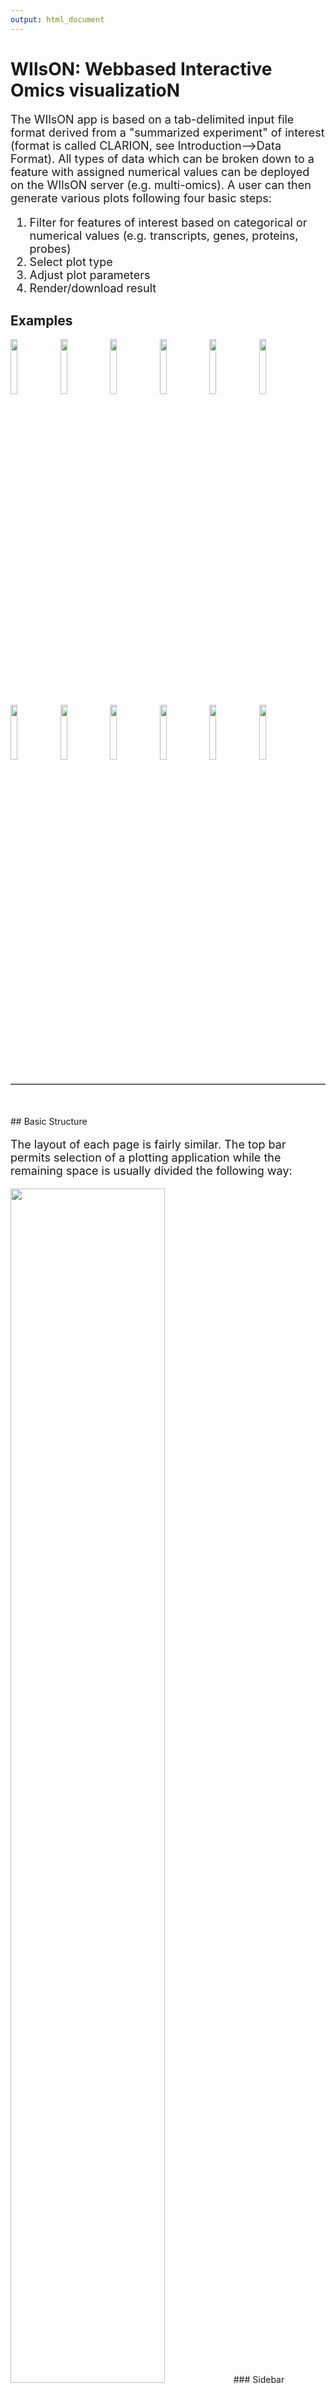 ```yaml
---
output: html_document
---
```

<head>
 <style>
 img.example {
 width: 15%;
 height: 15%;
 }
 img.plot {
 width: 30%;
 height: 30%;
 float: left;
 margin-right: 20px;
 }
 .font {
 font-size: large;
 display: table;
 }
 p.plot {
 display: table;
 }
 hr {
 margin-top: 20px;
 margin-bottom: 50px;
 border-top: 2px solid;
 border-top-color: #CECECE;
 }
 </style>
</head>

# WIlsON: Webbased Interactive Omics visualizatioN

<p class="font" class="justify">
 The WIlsON app is based on a tab-delimited input file format derived from a "summarized experiment" of interest (format is called CLARION, see Introduction-->Data Format). All types of data which can be broken down to a feature with assigned numerical values can be deployed on the WIlsON server (e.g. multi-omics). A user can then generate various plots following four basic steps:</br>
 
 <ol class="font">
 <li>Filter for features of interest based on categorical or numerical values (e.g. transcripts, genes, proteins, probes)</li>
 <li>Select plot type</li>
 <li>Adjust plot parameters</li>
 <li>Render/download result</li>
 </ol>
</p>

## <a name="examples"></a> Examples

<img src="example_boxplot.png" class="example" />
<img src="example_barplot.png" class="example"/>
<img src="example_violinplot.png" class="example"/>
<img src="example_lineplot.png" class="example"/>
<img src="example_pca2.png" class="example"/>
<img src="example_global_corr_heatmap1.png" class="example"/>
<img src="example_global_corr_heatmap2.png" class="example"/>
<img src="example_scatterplot1.png" class="example"/>
<img src="example_scatterplot8.png" class="example"/>
<img src="example_scatterplot9.png" class="example"/>
<img src="example_heatmap4.png" class="example"/>
<img src="example_heatmap2.png" class="example"/>

<hr>
## <a name="basic_structure"></a> Basic Structure

<p class="font" class="justify">
 The layout of each page is fairly similar. The top bar permits selection of a plotting application while the remaining space is usually divided the following way:
</p>

<img src="layout.png" style="width: 70%; height: 70%"/>
### Sidebar
<p class="font">
 It shows the currently selected features as well as global parameters depending on the plot/filter.
</p>
### Options
<p class="font">
 These tabs provide access to several subsections:  plots, plot variants, filters or data tables. Tables contain the specific subset of data used for the plot.
</p>
### Plot area / result
<p class="font">
 This area will show the result of the current rendering/filtering: either a plot or the data as a table.
</p>
### Interface
<p class="font">
 The bottom interface contains most of the parameters defining a plot, including axis transformation, coloring etc.
</p>

<hr>
## <a name="feature_selection"></a> Feature Selection

<p class="font justify">
 As mentioned above, the first step of WILsON is to select the tab "Feature Selection" at the top menue. This allows to select a subset of data to be used for plotting by applying filtering steps (without filtering all features of the dataset will be plotted).
 The table at the top of the "Feature Selection" page displays the current selection. Several tabs located below the table are intended for filtering steps based on various criteria available per feature. WILsON supports a presorting for sample, condition, and contrasts among others.
 The "highlight" pane supports the creation of a subset of the selected features. The highlighted data can be used in certain plots which support highlighting (e.g. scatterplot) to either add a fixed color or labels.
 After filtering, plots of interest can be selected and generated via the tabs on top.
</p>

### Table
<img src="feature_selector_table.png"/>

<p class="font" class="justify">
 <i>This is an example on a dataset filtered for various criteria. Within the selected feature table browsing, sorting and selection is supported. Some cells are truncated due to long text blocks('...'): to display these data just hover over the specific cell.</i>
</p>

### Filter
<p class="font">
 Based on the columns content (textual, numeric) WIlsON's Feature Selector will provide appropriate filter interfaces to enable an efficient way to select data.
</p>

#### **Textual (Annotation)**
<img src="feature_selector_annotation_field.png"/>
<p class="font"><i>
 Annotations can be filtered by clicking a dropdown menu containing all available values. The filter box supports querying as well. 'Backspace' can be used to deselect prior selections.
</i>
</p>

#### **Numeric (Value)**
<img src="feature_selector_range_slider.png"/>
<p class="font"><i>
 This filter is intented to select a numeric range. The 'inner' or 'outer' options allows the definition of either the range within the set markers (inner) or outside of the marker (outer), which is also displayed trough the slider coloring. As the step size is scaled according to the spread of the data, editable value fields aside the slider can be utilized to change the minimum and maximum value (slider range is recalculated).
</i>
</p>

### Additional options
<p class="font">
 Once the data is filtered, the remaining subset of features is displayed in the table on top of the feature selection page (see table above). This selection can be narrowed down further by e.g. a keyword search field on the top right of the table. Additionally, manual selection of rows by marking is supported as well. Sorting on specific columns by clicking the <b>column title</b> can help to find specific features of interest. Once the table is sorted correctly, it can be filtered for a specific number of entries.
</p>

<img src="feature_selector_row_selector.png"/></br>
<p class="font">
<i>Specific <b>rows</b> (row numbers) can be selected from the feature table via the slider shown above, a powerful filter in combination with column sorting and numeric filtering on e.g. fold changes. This could be used to e.g. generate a list of the top 50 up and down regulated genes on chromosome 3.
</i>
</p>

<hr>
## <a name="plots"></a> Plots

### Gene View
<p class="font plot">
<img src="lineplot.png" class="plot"/>
 The Gene Viewer consists of multiple plot types including line-, box-, violin- & barplots. It supports the visualization and comparison of individual genes and/or conditions.
</p>

### Data Reduction
#### PCA (Principal Component Analysis)
<p class="font plot">
 <img src="example_pca2.png" class="plot"/>
 A PCA is used to get an overview on the variation of the data based on the selected features. By default the two dimensions with the highest variation are selected (PC1 and PC2) and presented in a two-dimensional scatterplot.
</p>

#### Global Correlation Heatmap
<p class="font plot">
 <img src="global_corr_heatmap.png" class="plot"/>
 Similar to the PCA, this plot will show the global clustering of samples or conditions based on the selected features. A distance matrix is created using one of various options (e.g. euclidean, pearson, spearman, etc.) and visualized by a heatmap.
</p>

### Scatterplot
<p class="font plot">
 <img src="scatterplot.png" class="plot"/>
 This plot illustrates the dependency of two (X/Y axes) or three (X/Y/color) attributes. It supports a density estimation (kernel smoothing) and trend lines. The axes to be displayed can be chosen among the numeric columns to e.g. create Volcano, MA, or other kinds of scatter plots. The scatterplot supports highlighting of a subset of data (feature selection, pane highlight).
</p>

### Heatmap
<p class="font plot">
 <img src="heatmap.png" class="plot"/>
 Various parameters permit the creation of highly customized heatmaps of the selected features. Among these are different kinds of clusterings, transformations (log2, log10, rlog, zscore), and color schemes. The Heatmap module supports interactive and static heatmaps.
</p>

<hr>
## <a name="interactivity"></a> Interactivity
<p class="font">
Thanks to the plotly package, several plots are available as an interactive version offering a range of additional options:
</p>

<ul class="font">
  <li>Zoom / pan plot (either via UI or directly in plot)</li>
  <li>Mouse-over popup text box containing information of the selected feature</li>
  <li>Download currently selected viewport</li>
</ul>

<p class="font">
<b>It should be noted that the plotly plot versions generate a higher computational load (slower) than the default ggplot2 versions.</b>
</br>
</p>
<img src="plotly_ui.png" width="50%" height="50%"/>

<hr>
## <a name="help"></a> Help

<p class="font">
 <ul class="font">
 <li>All plots include an interactive help section. Click on <img src="guide_button.png"/> for a step by step tour on how to use the current interface.</li>
 <li>Even more details are given with the <img src="help_button.png"/> symbols.</li>
 </ul>
</p>

<hr>
## <a name="use_cases"></a> Use Cases

### Case 1
<p class="font">
<b>Create a heatmap of significantly differentially expressed protein coding genes involved in BMP signaling pathway</b></br>
</br>
 Whenever planning a plot it is vital to filter the available features/values down to the required set. By default the whole dataset will be used, which might result in a non-sensical plot and a warning message.
</p>
<img src="case1_1_no_filter.png" width="70%" height="70%"/>

<p class="font">
 In order to filter, use the Feature Selection tab in a first step. For this example we want to filter for significantly differentially expressed genes, which is done on the <b>contrast</b> level. Set the following thresholds using inner/outer in combination with the range slider: log2 fold change less than -1 <b>or</b> greater than 1 <b>and</b>  adjusted p-value smaller than 0.01. As the latter might be difficult to select due to the tiny interval, change the max value of the slider using the box on the right side (essentially a zoom).
</p>
</p>
<img src="case1_2_contrast2.png" width="70%" height="70%"/>

<p class="font">
 In order to narrow down the selection further to <b>protein coding genes</b> involved in the <i>BMP signaling pathway</i>, select the <b>feature</b> level next and enter the desired annotation filters.
</p>
<img src="case1_2_feature.png" width="70%" height="70%"/>

<p class="font">
 Finally click the select button to apply all filters and create the subset of interest, leading to the table below.
</p>
<img src="case1_3_table.png" width="70%" height="70%"/>

<p class="font">
 Now with this preselction of features move on to the heatmap module (here not interactive). Select the <b>samples</b> of interest and click on the plot button.
</p>
<img src="case1_4_plot1.png"/>

<p class="font">
 The resulting plot is troubled by the large range of the values (0-7000) which can hinder the recognition of patterns. A row-wise z-score <b>Transformation</b> might help.
</p>
<img src="case1_4_plot2.png"/>

<p class="font">
 Since the z-score transformation leads to a diverging (2-sided: -x..0..+x) distribution of values, another color palette would be optimal. Set <b>Data distribution</b> to diverging and select the <i>spectral color</i> scheme. To simplify interpretation, a label should be set for the legend (e.g. z score).
</p>
<img src="case1_4_ui.png" width="70%" height="70%" style="margin-bottom:20px"/>
<img src="case1_4_plot3.png"/>

### Case 2
<p class="font">
<b>Plot Top15 most highly expressed genes, which are significantly differentially expressed, and involved in apoptosis</b></br>
</br>
To accomplish this task the first step is to create a suitable subset. Use the feature selector to filter for significant genes by setting the threshold of the multiple testing adjusted p-value (padj) to <= 0.01. This is done in the <b>contrast</b> level.
</p>
<img src="case2_1_pvalue.png"/>

<p class="font">
Further filter for the <i>apoptosis pathway</i> within the <b>feature</b> level.
</p>
<img src="case2_2_pathway.png"/>

<p class="font">
The following line plot shows the counts per condition per gene using a random order and including also genes with a low expression on average.
</p>
<img src="case2_3_lineplot.png" width="40%" height="40%"/>

<p class="font">
To only select genes with a relatively high expression, reorder the table by clicking the desired column name. In this case we reorder the table descending after the <b>baseMean</b> column (=average counts of both conditions). Furthermore the amount of features is limited to the top 15 with the slider below. Now the first 15 rows will be highlighted and are forwarded for plotting.
</p>
<img src="case2_4_fin_subset.png" style="margin-bottom:20px"/>
<img src="case2_5_lineplot.png" width="40%" height="40%"/>

### Case 3
<p class="font">
<b>Create scatterplot of non-coding RNAs including labeling of those with the most prominent up-regulation</b></br>
</br>
<b>Data set</b>: <i>RNAseq_Zhang_2015.se</i>. First select non-coding RNAs on the <b>feature</b> level: <b>Ensembl biotype</b> = <i>miRNA, lincRNA, antisense</i>. Then switch to the <b>Scatterplot/Simple Scatter</b> tab: choose the <b>X-axis</b> data to be type <i>condition</i>, column <i>wt</i>, transformation <i>log2</i>, and <b>Y-axis</b> data to be type <i>condition</i>, column <i>mt</i>, transformation <i>log2</i>. This will compare the mean normalized counts per condition of the selected non-coding RNAs.
</p>
<img src="case3_1_uncolored.png" width="40%" height="40%"/>

<p class="font">
In order to color the scatterplot by Log2FC please choose Z-axis to be type <b>contrast</b> and column <i>Unfitted Log2FoldChange (mt/wt)</i>. Furthermore set the <b>Color scheme</b> to <i>Diverging/BuWtRd</i>. The resulting plot shows RNAs up-regulated in the <i>mt</i> condition using red dots. But the colors are slightly pale and do not seem to be centered around 0.
</p>
<img src="case3_2_pale.png" width="40%" height="40%"/>

<p class="font">
Tick <b>Winsorize to upper/lower</b>, then set <b>Lower limit</b> to <i>-1</i> and <b>Upper limit</b> to <i>1</i> to modify the color palette range to be more intense and centered around 0.
</p>
<img src="case3_3_intense.png" width="40%" height="40%"/>

<p class="font">
Next please go back to the <b>Feature Selection</b> tab and switch from the Data to the <b>Highlight</b> sub-tab to select a subset of features to be labeled inside the plot. Open the <b>contrast</b> level and select <b>BaseMean</b> <i>>= 100</i> and <b>Unfitted Log2FoldChange (mt/wt)</b> <i>>= 0.5</i> to get RNAs with a certain minimum expression and up-regulated in the mutant. Now switch to the <b>Scatterplot/Simple Scatter</b> tab again and set the <b>Highlight/Label Selected Features</b> on the side bar to <i>Mark</i>. Furthermore change <b>Select label column</b> to <i>Ensembl gene</i> to use the gene symbol for display as a label.
</p>
<img src="case3_4_label.png" width="40%" height="40%"/>



</br><hr>
## <a name="contact_license"></a> Contact and License
<p class="font" class="justify">
</br>
Wilson was created by Hendrik Schultheis, Jens Preussner, Carsten Kuenne, and Mario Looso.
</br></br>
Bioinformatics Core Unit, Max Planck Institute for Heart and Lung Research, Bad Nauheim, Germany.
</br></br>
Copyright (C) 2017. This project is licensed under the MIT license.
</br></br>
The source code for the modular Wilson R package is available on <a href="https://github.molgen.mpg.de/loosolab/wilson">Github.</a>
</br>
The source code for the Wilson workbench implementing that package is available on <a href="https://github.molgen.mpg.de/loosolab/wilson-apps">Github.</a>
</br>
The container for the Wilson workbench ist available on <a href="https://hub.docker.com/r/loosolab/uropa/">Docker.</a>
</p>
